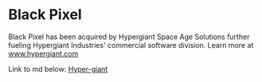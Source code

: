 # Black Pixel 

Black Pixel has been acquired by Hypergiant Space Age Solutions further fueling
Hypergiant Industries' commercial software division.
Learn more at www.hypergiant.com

Link to md below:
[Hyper-giant](https://github.com/remoteintech/remote-jobs/blob/master/company-profiles/hyper-giant.md)


